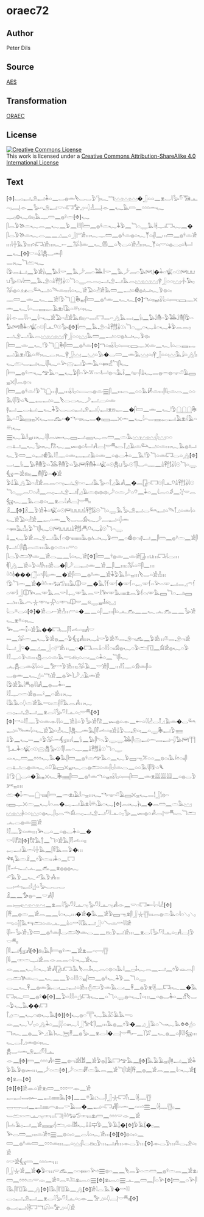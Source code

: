 # oraec72

## Author

Peter Dils

## Source

[AES](https://github.com/simondschweitzer/aes)

## Transformation

[ORAEC](https://oraec.github.io/)

## License

<a rel="license" href="http://creativecommons.org/licenses/by-sa/4.0/"><img alt="Creative Commons License" style="border-width:0" src="https://i.creativecommons.org/l/by-sa/4.0/88x31.png" /></a><br />This work is licensed under a <a rel="license" href="http://creativecommons.org/licenses/by-sa/4.0/">Creative Commons Attribution-ShareAlike 4.0 International License</a>

## Text

[⯑]𓂋𓊪𓂝𓄂𓂝𓇓𓏏𓈖𓂋𓐍𓏛𓌸𓂋𓂋𓅱𓊹𓏤𓆑𓄓𓈉𓈉𓈉�𓃀𓏏𓏏𓈖𓁷𓂋𓇋𓅭𓎸𓃝𓊵𓏏𓊪𓐙𓊤𓁹𓈖𓅭𓏏𓄂𓂝𓎟𓏏𓉐𓅡𓈎𓏏𓆭𓁐𓐙𓊤𓁹𓈖𓆑𓅓𓏠𓈖𓏌𓏌𓏌𓏛𓆑<br>
𓊃𓊪𓊗𓆑𓁶𓏤𓊪𓅓𓊃𓏠𓈖𓐍𓍊𓏛[⯑]𓆑<br>
𓋴𓂋𓅱𓌗𓏛𓆑𓂋𓈖𓆑𓈖𓅱𓈖𓎛𓎛𓋴𓏠𓈖𓐍𓍊𓏛𓆑𓇓𓅱𓈖𓆓𓏏𓇾𓅓𓇋𓇩𓊃𓏤𓉐𓆑𓈖�<br>
𓋴𓂋𓅱𓌗𓏛𓆑𓂋𓈖𓈖𓈎𓈖𓏏𓃀𓊋𓀀𓏥𓆑𓊃𓏠𓈖𓐍𓍊𓏛𓐍𓏏𓆑𓊑𓏏𓏤𓋴𓈖𓏥𓏠𓈖𓐍𓍊𓏛𓀀𓏥𓇋𓏶𓅓𓅱𓏥𓏌𓏤𓉐𓏤𓀀𓏥𓆑𓍿𓈖𓅮𓌙𓏛𓈖𓆑𓏃𓈖𓏏𓌸𓂋𓏏𓀀𓁐𓏥𓆑𓊑𓏏𓏤𓎟𓏏𓐍𓂋𓊪𓏏𓂥𓈖𓆑[⯑]𓎟𓏏𓏇𓇋𓆣𓂋𓏛𓋴<br>
𓂋𓏤𓆑𓆓𓂧𓆑<br>
𓇋𓅱𓂋𓂞𓈖𓅱𓀀𓍛𓏤𓈖𓅃𓎛𓎡𓈖𓅓𓌳𓐙𓏏𓅒𓎛𓎡𓈖𓅓𓌳𓐙𓏏𓅃𓋞𓊤�𓇓𓏏𓆤𓏏𓇳𓋞𓂓𓂓𓂓𓅭𓇳𓏤𓇋𓏠𓈖𓅓𓄂𓏏𓏙𓋹𓊽𓌀𓏇𓇳𓆓𓏏𓇾𓂋𓂋𓊪𓂝𓄂𓂝𓅓𓂋𓈉𓈉𓈉𓋁𓃀𓏏𓏏𓈉𓐧𓅃𓊪𓅮𓐍𓏏𓃭𓂋𓃛𓂝𓏏𓄯𓏛𓏥𓇋𓏏𓆑𓀀𓅐𓏏𓁐𓀀𓅓𓏠𓈖𓂝𓏏𓁔𓐍𓂤𓆑𓅱𓊖𓏏𓏤<br>
𓊃𓏠𓈖𓏛𓈖𓆑𓈖𓀀𓎗𓅱𓆓𓉸𓇗𓈇𓏤𓋴𓏠𓈖𓐍𓍊𓏛𓈖𓆑𓆑[⯑]𓎔𓏏𓏤𓏤𓈇𓏤𓏇𓇋𓊪𓏏𓇯𓊪𓈙𓊃𓏴𓏛𓈖𓆑𓇋𓏏𓂋𓈘𓉻𓄿𓁷𓏤𓇋𓄿𓏏𓄦𓏏𓏤𓆑<br>
𓏇𓇋𓁹𓂋𓇋𓇋𓏏𓈖𓇋𓏏𓆑𓀀𓅐𓏏𓁐𓀀𓅓𓁶𓏤𓊪𓏏𓂋𓏤𓉐𓂋𓏏𓂻𓅓𓂋𓏤𓈖𓍛𓏤𓈖𓅃𓄙𓄟𓏏𓅱𓅒𓄙𓄟𓋴𓅱𓏏𓅃𓋞𓄟𓇓𓏏𓆤𓏏𓇳𓋴𓊵𓄣𓇳𓅭𓏤[⯑]𓇋𓏠𓈖𓅓𓄂𓏏𓏙𓋹𓊽𓌀𓏇𓇳𓏤𓆓𓏏𓇾𓏏𓆑𓏙𓏏𓆑𓇓𓅱𓂋𓂋𓊪𓂝𓄂𓂝𓅓𓂋𓈉𓈉𓈉𓋁𓃀𓏏𓏏𓈉𓅓𓏠𓈖𓂝𓏏𓂑𓐍𓂤𓆑𓅱𓊖𓏤<br>
𓋴𓏠𓈖𓏛𓈖𓆑𓎗𓅱𓆓𓉸𓇗𓋴𓏠𓈖𓐍𓍊𓏛[⯑]𓎔𓏏𓏤𓏤𓏇𓇋𓊪𓏏𓇯𓊪𓈙𓊃𓏴𓏛𓈖𓆑𓇋𓏏𓂋𓈘𓉻𓂝𓄿𓁷𓏤𓇋𓄿𓏏𓄦𓆑𓐛𓏤𓆑𓋁𓃀𓈉𓈖𓈋𓏏𓅃�𓂋𓏠𓈖𓏛𓅓𓈉𓏏𓏤𓋁𓃀𓏏𓏏𓈉𓅓𓇍𓏏𓂻𓍛𓏤𓆑𓂧𓂋𓂝𓆑𓇋𓋴𓆑𓏏𓅪𓈍𓂝𓅱𓏛𓅓𓏏𓍃𓀭𓆓𓋴𓆑<br>
𓋴𓏠𓈖𓐍𓍊𓏛𓆑𓅠𓅓𓏏𓈖𓆑𓅱𓋴𓏏𓅪𓎁𓏏𓏏𓂡𓊖𓏏𓏤𓅓𓌢𓈖𓏌𓏤𓏤𓏏𓋴𓏙𓆑𓂋𓐍𓏛𓊖𓏏𓏤𓏏𓍔𓄿𓈙𓈇𓏴𓋴𓂋𓊖𓏏𓏤<br>
𓋴𓏠𓈖𓐍𓍊𓏛𓎗𓅱𓆓𓉸𓏥𓋴𓈖𓏥𓏇𓇋𓊪𓏏𓇯𓂋𓐍𓏛𓈗𓋴𓈖𓏥𓂋𓈖𓏏𓏏𓅓𓏞𓏛𓏥𓋴𓇋𓊪𓏛𓂋𓈖𓏏𓏏𓅓𓇋𓋴𓅱𓏏𓆰𓈖𓉻𓂝𓏏𓈖𓌸𓂋𓂋𓆑𓌳𓂝𓐙𓏏𓏛<br>
𓊢𓂝𓈖𓂋𓂞𓈖𓆑𓇓𓅱𓂋𓂋𓊪𓂝𓄂𓂝𓆭𓂝𓁷𓁶𓉻𓈖�𓋴𓏠𓈖𓏛𓈖𓆑𓎗𓅱𓉸𓉸𓉸𓇗𓅓𓏏𓍔𓄿𓈙𓈇𓏴𓆑𓂋𓃹𓏏�𓎔𓏏𓏤𓏤𓆑𓂋�𓊪𓈙𓊃𓏴𓏛𓈖𓆑𓇋𓏏𓂋𓈘𓉻𓂝𓄿𓁷𓏤𓇋𓄿𓏏𓄦𓆑<br>
𓈗𓆑𓄿𓎛𓈇𓏥𓆑𓇋𓋴𓂋𓆱𓆑𓈙𓂝𓈄𓆑𓂋𓏠𓈖𓏛𓅓𓈉𓈉𓈉𓆄𓈉𓏏𓏏<br>
𓂋𓂞𓈖𓆑𓅭𓏤𓆑𓀗𓆑𓈖𓆱𓐍𓏏𓂡𓀻𓐙𓊤𓎟𓄪𓏤𓂋𓋾𓈎𓄿𓏛𓃛𓂝𓏏𓏛𓏥𓆑𓅓𓐍𓂤𓆑𓅱𓏠𓈖𓏏𓂝𓁔𓅓𓎛𓎿𓊃𓏏𓏛𓉻𓂝𓄿𓏏𓏛𓈖𓏏𓐍𓂋𓇓𓏏𓈖𓅓𓎗𓅱𓆓𓏏𓏛𓉐𓂋𓏏𓂻[⯑]𓂋𓏤𓈖𓍛𓏤𓈖𓅃𓋹𓄟𓅱𓏏𓅒𓋹𓄟𓅱𓏏𓅃𓋞𓋹𓄟𓇓𓏏𓆤𓏏𓇳𓆣𓂓𓅭𓇳𓄊𓋴𓂋𓏏𓊃𓈖𓏙𓋹𓊽𓌀𓏇𓇋𓇳𓆓𓏏𓇾<br>
𓃶𓏛𓀀𓁶𓏤𓊪𓈖𓄟𓋴𓅱𓏏�𓀀<br>
𓅱𓍑𓄿𓂻𓅐𓏏𓁐𓀀𓂋𓂋𓏏𓏏𓊪𓂝𓄂𓏏𓏏𓂝𓅓𓅭𓏏𓋾𓈎𓄿𓀻𓈖�𓂋𓉗𓏏𓉐𓇳𓋴𓊵𓄣𓏙𓋹𓊽𓌀𓏇𓇋𓇳𓆓𓏏𓇾𓂋𓈞𓏏𓁐𓈖𓂋𓊪𓂝𓄂𓂝𓋾𓈎𓄿𓏛𓊖𓏤𓊖𓏤𓊖𓏤𓌳𓏏𓏛𓌳𓏏𓄣𓈖𓇓𓏏𓈖𓇋𓐛𓏏𓀖𓈖𓋔𓎟𓂋𓃶𓆑𓈖𓅓𓂋𓊖𓏏𓏤𓈖𓁷𓂋𓇋𓀻𓐙𓊤𓎟𓄪𓏤<br>
𓏎𓈖[⯑]𓏎𓈖𓅱𓀀𓇓𓏏𓆤𓏏𓇳𓋞𓂓𓂓𓂓𓏙𓋹𓊽𓌀𓏇𓇳𓆓𓏏𓇾𓅓𓅭𓄂𓂝𓂋𓃛𓂝𓏏𓄯𓋾𓈎𓏏𓏛𓇋𓏏𓆑𓀀𓅐𓏏𓁐𓀀𓈖𓉻𓏏𓏛𓈖𓌸𓂋𓂋𓀁𓆑𓌳𓐙𓂝𓏏𓆄𓏛<br>
𓏏𓍃𓅓𓀯𓊪𓅱𓆓𓋴𓆑𓇳𓋞𓂓𓂓𓂓𓏙𓋹𓊽𓌀𓄫𓄣𓆑𓏇𓇳𓆓𓏏𓇾<br>
𓏙𓈖𓆑𓅱𓀀𓂋𓄂𓂝𓅓𓆳𓏏𓊗𓎆𓏤𓏤𓏤𓏤𓏤𓏤𓏤𓏤𓏤𓅓𓐍𓂤𓆑𓅱𓏠𓈖𓏏𓁔𓊖𓏏𓏤𓊢𓂝𓈖𓋴𓏠𓈖𓐍𓍊𓏛𓈖𓀀𓋴𓊢𓂝𓇤𓋴𓆣𓂋𓏛𓏥𓅓𓐍𓏏𓏛𓏥𓎟𓏏<br>
𓋴𓂋𓅱𓂧𓌗𓏛𓈖𓀀𓂋𓈖𓈖𓇋𓏏𓆑𓀀[⯑]𓋴𓏠𓈖𓍊𓐍𓏛𓈖𓏛𓀀𓉗𓏥𓂓𓏥𓉐𓏤𓇋𓂋𓏥<br>
𓌞𓋴𓂻𓈖𓀀𓏏𓅱𓏏𓀙𓏥𓀀𓂋�𓋴𓌳𓐙𓂝𓏛𓈖𓀀𓈖𓋴𓈖𓏥𓊪𓅮𓏏𓏖𓋴𓈖𓏥<br>
𓏐𓏊𓏈���𓃂𓏏𓄹𓋴𓇋𓊪𓏛𓈖�𓀀𓋴𓏠𓈖𓐍𓍊𓏛𓈖𓀀𓇓𓅱𓅓𓎛𓏏𓈇𓏥𓌸𓂋𓏏𓀀𓁐𓏥<br>
𓎗𓅱𓆓𓏛𓈖𓀀�𓏐𓏊𓏒𓃒𓅿𓏥𓅓𓎳𓎟𓈖�𓅓𓌑𓆳𓎱𓆳�𓎱𓆳𓏏𓉻𓎱𓆳𓏏𓅪𓏏𓎱𓂝𓂋𓈎𓍼𓆳𓏏𓎱𓎛𓃀𓎳𓅨𓂋𓎱𓅓𓂋𓎡𓎛𓉻𓎱𓅓𓂋𓎡𓎛𓅨𓎱𓅓𓏤𓏤𓏤𓏤𓏤𓁷𓂋𓅱𓆳𓏏𓏤𓎱𓅓𓈙𓆓𓏏𓂝𓏤𓈙𓂝𓏥𓅓𓇹𓇼𓎱𓎆𓏤𓏤𓇻𓏏𓎱𓎆𓏤𓏤𓎳𓎟𓈖𓁶𓇾𓈇𓏤𓄤𓁶𓈋<br>
𓇋𓂋𓎼𓂋𓏏[⯑]�𓀀𓂋𓍿𓀀𓁐𓏥𓎟𓏏�𓈖𓈖𓏏𓋴𓈖𓏥𓋴𓏏𓂜𓃹𓈖𓈖𓆑𓂜𓃹𓈖𓈖𓅭𓀀𓆑𓁷𓎼𓏏𓏤𓆑<br>
𓅨𓂋𓏛𓎿𓏏𓀀𓅓��𓉐𓏤𓂋𓋴𓍋𓌡𓏏𓏤𓏤𓀻𓎟<br>
𓍿𓈖𓅮𓏛𓈖𓆑𓅱𓀀𓐍𓈖𓏏𓅱𓃶𓀻𓏥𓆑𓏙𓎡𓅱𓀀𓌨𓂋𓄂𓏏𓏤𓃹𓈖𓅱𓀀𓏥𓌨𓂋𓄂𓏏𓏤𓀀<br>
𓇋𓂝𓃀𓎺�𓈖𓈎𓈖𓃀𓏏𓊋𓀀𓏥𓈖𓏏�𓉐𓏤𓂋𓏙𓏏𓎛𓎿𓏏𓏤𓏤𓀁𓐍𓆑𓏏𓅱𓂧𓉔𓈖𓀁𓀀𓐍𓆑𓏏𓅱<br>
𓎛𓎿𓊃𓏏𓅱𓏛𓏥𓆣𓂋𓏏𓏛𓅓𓂸𓏤𓁶𓊪𓏏𓂋𓏤𓈖𓏏𓇓𓏏𓈖𓆓𓋴𓆑<br>
𓂜𓆣𓂋𓏛𓏇𓇋𓏏𓏏𓈖𓅡𓎡𓅱𓀀𓏥𓊪𓅮𓄿𓈖𓎟𓀀𓋴𓈖𓏥𓎛𓎿𓊃𓏏𓀁𓏛𓋴𓏏<br>
𓂋𓐍𓏛𓈖𓆑𓊨𓏏𓄓𓏤𓀀𓈖𓐍𓅪𓌙𓌳𓈎𓄿𓏛𓀀<br>
𓇋𓅱𓀀𓅓𓇋𓄪𓐍𓇋𓇋𓀻𓈖𓐍𓂋𓇓𓏏𓈖<br>
𓎛𓎿𓊃𓏏𓏛𓀀𓐍𓂋𓍲𓈖𓏏𓀀𓏥𓆑<br>
𓇋𓄿𓅓𓏏𓆭𓏛𓀀𓅓𓂸𓏤𓏛𓋴𓍋𓅓𓂋𓀻𓏥𓆑<br>
𓂋𓊪𓂝𓄂𓂝𓈖𓁷𓂋𓇋𓅭𓎸𓎛𓊵𓏏𓊪𓎟𓄪[⯑]<br>
[⯑]𓎡𓏏𓎛𓎿𓊃𓅱𓏏𓏛𓁹𓇋𓇋𓏏𓈖𓀀𓏙𓏏𓅱𓅭𓀀𓀗𓈖𓆱𓐍𓏏𓁹𓈖𓄡𓏏𓇋𓇋𓁐𓂋𓋾𓈎𓄿𓏛�𓂋𓃛𓂝𓏏𓄯𓏛𓇋𓏏𓆑𓀀𓅐𓏏𓁐𓆑𓋴𓆣𓂋𓏛𓅓𓋴𓍋𓌡𓏏𓏤𓏤𓀀𓏙𓅱𓂋𓄂𓏏𓏤𓈖𓏏𓇾𓇗𓂝𓅱𓈈<br>
𓏙𓅱𓈖𓆑𓍿𓈖𓏌𓅱𓅮𓏛𓃶𓏥𓇋𓈖𓍛𓏤𓈖𓅃𓋴𓌫𓅱𓇾𓇾𓅒𓋴𓈍𓂝𓏛𓐙𓂝𓏏𓆄𓅃𓋞𓊹𓊹𓊹𓊵𓇓𓏏𓆤𓏏𓇳𓈍𓆣𓅭𓇳𓄊𓋴𓂋𓏏𓊃𓈖𓏙𓋹𓊽𓌀𓏇𓇳𓆓𓏏𓇾<br>
𓁹𓆑𓏠𓈖𓏌𓏌𓏌𓆑𓅓�𓅓𓋴𓏠𓈖𓐍𓍊𓏛𓅠𓅓𓏏𓈖𓆑𓅱𓈙𓁸𓎁𓏏𓏏𓈖𓊖𓏏𓏤𓅓𓌢𓏌𓏏𓏤𓏤𓋴<br>
𓂋𓂞𓂋𓐍𓏛𓆑𓏏𓍔𓄿𓈙𓏴𓈇𓏤𓆑𓂋𓐍𓂧𓏏𓏛𓋴𓊪𓇋𓏛𓂋𓈖𓏏𓏏𓅓𓇋𓋴𓅱𓏏𓆰<br>
𓏙𓎗𓅱𓉸𓂋𓏏�𓄿𓈇𓏴𓆑𓇗𓈈𓋴𓏠𓈖𓐍𓍊𓏛𓎔𓏏𓈇𓏤𓏤𓏇𓇋𓊪𓏏𓇯𓋴𓏠𓈖𓏛𓁷𓇏𓇏𓇏𓈖𓏏𓐍𓂋𓅱𓀒𓈇𓏤𓏥<br>
𓂧�𓄥𓏛𓂋𓉸𓎆𓏤𓏤𓏤𓏤𓏤𓋴𓏠𓈖𓏛𓁷𓏤𓄿𓎛𓏏𓈇𓏥𓆑𓎔𓏏𓏤𓏤𓏏𓍔𓄿𓈙𓏴𓈇𓆑𓂋𓌀𓃀𓌀𓊖𓏏<br>
𓊪𓈙𓊃𓏴𓏛𓈖𓆑𓇋𓏏𓂋�𓉻𓂝𓄿𓁷𓇋𓄦𓄿𓏏𓆑[⯑]𓐛𓏤𓆑𓋀𓏤𓈖�𓂋𓏠𓈖𓏛𓅓𓈉𓈉𓈉𓋀𓏏𓏏𓈉𓏏𓐍𓆑𓋴𓊪𓂋𓄭𓀁𓂋𓊪𓂝𓄂𓂝𓎸𓎛𓊵𓏏𓊪𓅭𓈖𓆱𓐍𓏏𓀻𓐙𓊤𓎟𓄪𓏤𓂋𓆓𓂧𓂜𓂋𓐍𓏛𓈗𓀀<br>
𓎛𓎿𓊃𓅱𓏏𓏛𓏥𓅨𓂋𓏏𓈖𓏏𓐍𓂋𓇓𓏏𓈖�<br>
𓎡𓇋𓇋𓀗[⯑]𓀗𓅓𓐩𓈖𓆓𓏌𓀀𓅓𓋴𓍋𓌡𓏏𓏤𓏤<br>
𓉻𓂝𓄿𓏛𓇋𓏶𓅓𓈖𓋴𓍋𓅓𓂋𓅱�𓏥<br>
𓆈𓄿𓏛𓏎𓈖𓏌𓅱𓏛𓏥𓇓𓏏𓈖𓉐<br>
𓋴𓍋𓌡𓏤𓂝𓂜𓈖𓃹𓈖𓁷𓐍𓐍𓐍𓆑<br>
𓄔𓅓𓅱𓈖𓆑𓄔𓅓𓅱𓀻𓏥<br>
𓂋𓏤𓌡𓏤𓂝𓎛𓊨𓏏𓅭𓂋𓂋𓂋<br>
𓏎𓈖𓈖𓅜𓐍𓏏𓈖𓎟𓀻𓋴<br>
𓂋𓏤𓉿𓏤𓈉𓈉𓈉𓈖𓁷𓂋𓇋𓅭𓎸𓎛𓊵𓏏𓊪𓅭𓎸𓎛𓊵𓏏𓊪𓀻𓁹𓈖𓎟𓏏𓉐𓄡𓇋𓏏𓇋𓁐[⯑]<br>
𓋴𓋹𓈖𓐍𓏛𓈖𓀀𓂋𓈖𓈖𓇋𓏏𓆑𓏥�𓀀�𓅓𓈖𓀀𓅱𓈙𓁸𓁷𓋴𓃀𓇼𓊀𓏥𓂋𓐍𓏛𓅓𓏏𓇋𓏏𓂅𓂅𓂸𓏏𓂭𓂭𓅓𓄞𓂧𓏏𓏛𓂜𓈖𓏙𓏏𓎡𓇋𓇋𓅓𓂝𓃀𓎺𓄏𓏛𓎡𓇋𓇋𓀀<br>
𓇋𓋴𓍿𓅭𓀀𓊪𓅱𓏠𓈖𓐍𓍊𓏛𓋴𓂋𓂧𓌗𓏛𓂋𓈖𓈖𓁶𓊪𓅱𓂝𓀀𓏥𓈖𓁷𓂋𓇋𓅭𓎸𓎛𓊵𓏏𓊪𓀻𓐙𓊤𓅱𓎟𓄪𓏤<br>
𓋴𓎛𓂝𓃶𓀻[⯑]𓁶𓊪𓅓𓋴𓏠𓐍𓍊𓏛𓈖𓀀𓁷𓂋𓏏𓇯𓊀<br>
𓋴𓌢𓈖𓏒𓏛𓊃𓏤𓀀𓂋𓁹𓂋𓂋𓏏𓇋𓏏𓆑𓀀𓆑<br>
𓁹𓈖𓈖𓆑𓇋𓏏𓆑𓀀𓀻𓉗𓂓𓉐𓏤𓅓𓌸𓂋𓄤𓆑𓂋𓏏𓊖𓏏𓏤𓅓𓇋𓈖𓊌𓄤𓆑𓂋𓈖𓂝𓈖𓏌𓅱𓁼𓂋𓋴𓂋𓂧𓌗𓏛𓂋𓈖𓆑𓈖𓈖𓅱𓏏𓎛𓎛𓇳𓈇𓋴𓏠𓈖𓐍𓍊𓆑𓇓𓅱𓈖𓆓𓏏𓇾<br>
𓂋𓈖𓆑𓋹𓈖𓐍𓏛𓅓𓂋𓏤𓈖𓊪𓂝𓏏𓀀𓏥𓊽𓂧𓅱𓏛𓅓𓂋𓏤𓈖𓋹𓈖𓐍𓅱𓁷𓇋𓇩𓊃𓉐𓏤𓆑𓈖�𓅓𓉐𓏤𓆑𓏠𓈖𓐍𓍊�[⯑]𓈖𓅱𓏏𓎛𓎛𓏏𓊨𓏤𓉐𓏤𓆑𓈖𓏏𓆓𓏏𓇾𓐍𓏏𓆑𓎿𓏏𓏥𓈖𓏏𓐍𓂋𓇓𓏏𓈖𓀲𓌸𓂋𓏏𓅱𓆑𓅓��𓏤𓉐<br>
𓋾𓈎𓏛𓈖𓆑𓏏𓏤𓊖𓆑𓅓[⯑][⯑]𓆑𓐍𓏏𓋳𓆑𓅓𓅷𓄿𓅓𓂸<br>
𓁹𓈖𓆑𓄋𓊪𓏏𓂻𓇓𓏏𓈖𓆄𓆄𓏏𓏤𓏤𓆑𓇋𓃀𓅡𓀤𓋴𓈖𓏥𓅓𓐍𓈖𓏌𓅱�𓈖𓈎𓃀𓄿𓏏𓄏𓏤𓆑𓅓⯑⯑𓊨𓏏𓄓𓏤𓆑𓈖𓐍𓈖𓅪𓈎𓄿𓌙𓆑𓆋𓋹𓈖𓐍𓅭𓈖𓁷𓂋𓇋�𓐙𓊤𓎟𓄪𓍿𓈖𓌙𓅯𓈖𓆑𓐍𓈖𓏏𓋴𓇋𓎛𓃶𓏥𓆑𓂋𓋾𓈎𓏛𓊖𓏏𓏤𓆑<br>
𓆣𓂋𓏏𓏛𓄂𓂝𓎸𓎛𓊵<br>
𓁹𓈖[⯑]𓏠𓈖𓏌𓏌𓏌𓀻𓏌𓈗𓈖𓊖𓏏𓏤𓀀𓀨𓈖𓀀𓅱𓐍𓆼𓄿𓉐𓅠𓅓𓈖[⯑]𓅓𓄿𓄿𓈇𓏤𓋴𓊢𓂝𓈖𓀀𓇓𓅱𓅓𓅱𓐍𓆱𓏥𓈖𓌳𓏏𓏛[⯑]𓌳𓏏𓏛𓏞𓏛𓅓𓂋𓈖𓀀𓆓𓋴𓀀𓋴𓋹𓈖𓐍𓈖𓀀𓂋𓈖𓈖𓇋𓏏𓆑𓀀[⯑]𓁷𓂋[⯑]<br>
[⯑][⯑]𓀀𓁹𓏏𓀀𓁷𓏤𓏠𓈖𓏌𓏌𓏌𓎟𓁹𓈖𓀀<br>
𓉻𓂝𓉿𓏤𓆱𓈖𓂢𓏤𓏤𓏤𓏤𓏤𓏤𓏤𓅓[⯑]𓈖𓈖𓎼𓄿𓐎𓂋𓋴𓃀𓇼𓉐𓌑𓏤𓈖𓇋𓇩𓊃𓊀<br>
𓉿𓉿𓂋𓏤𓈖𓂢𓏤𓏤𓏤𓏤𓏤𓇹𓏤𓏤𓂋𓎡𓄿𓂋�𓈖𓂝𓏏𓉐𓀻𓋴𓏏𓏛𓈖𓏏𓏏𓏌𓈗𓈖𓇋𓇩𓊃𓊀𓊪𓈖<br>
𓄑𓂧𓏏𓏛𓊵𓏏𓊪𓏒𓏥𓉐𓊤𓏐𓏊𓃒𓅿𓏒𓏥𓁷𓏤𓏠𓈖𓏌𓏌𓏌𓎟𓁹𓈖𓀀<br>
𓋴𓐟𓄿𓊪𓂝𓈖𓀀𓈘𓈇𓏤𓐪𓂧𓈒𓁹𓀨𓆑𓏙𓏙𓊡𓅱𓈖𓅱𓄿𓆼�[⯑]𓅱𓄿𓆼�𓊪𓈖<br>
𓅨𓂋𓏠𓈖𓏥𓏛𓀀𓏌𓈗𓈖𓊖𓏏𓏤𓏏𓈖𓂋𓇋𓏏𓆑𓀀𓏥[⯑][⯑]𓊖𓏏𓏤𓏏𓈖<br>
𓏠𓈖𓐍𓍊𓏛𓏠𓈖𓏌𓏌𓏌𓏛𓏥𓊃𓏏𓈉𓋴𓂋𓁶𓏤𓊪𓅱𓏥𓂝𓀻𓏥𓁹𓂋𓅱𓏥[⯑]𓁹𓂋𓅱𓏥𓌨𓂋𓄂𓏏𓏤𓀀<br>
𓏌𓎡𓀀𓃶𓏠𓈖𓏌𓏌𓏌𓏛𓏥<br>
𓋴𓃀𓇼𓀀𓈖𓀀�𓅱𓏏𓏥𓎟𓃹𓈖𓏏𓏏𓍃𓏏𓅪𓏌𓈗𓊖𓏏𓈖𓈖𓌸𓂋𓅱𓏏𓏛𓏠𓈖𓐍𓍊𓏛𓂋𓈖𓀀𓁷𓏤𓏠𓈖𓏌𓏌𓏌𓏛𓎟𓁹𓈖𓀀𓎼𓂋𓎼𓍅𓁷𓏤𓂋𓏏𓈗[⯑]𓁷𓏤𓂋𓏏𓈗𓂜𓈖𓏠𓈖𓋴𓏏𓅪[⯑]𓏠𓈖𓏏𓅪𓋴𓇋𓅓𓋴𓉔𓄿𓈖𓂻[⯑]𓇋𓅓𓋴𓉔𓄿𓈖𓂻[⯑]𓀀𓇋𓐛𓅓𓅱�𓎡𓇋𓇋<br>
𓂋𓊪𓂝𓄂𓂝𓈖𓁷𓂋𓇋𓅭𓎸𓎛𓊵𓏏𓊪𓁹𓈖𓅡𓈎𓏏𓆭𓐙𓊤𓎟𓄪𓏤[⯑]<br>
𓐍𓂋𓊪𓂝𓇋𓇩𓉐𓄓𓋨𓏏𓅡𓈎𓏏𓆭𓀀<br>
